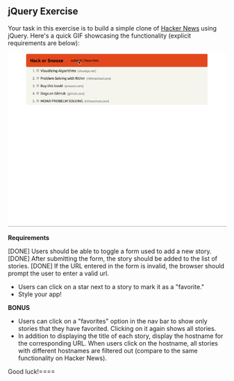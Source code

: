 ## jQuery Exercise

Your task in this exercise is to build a simple clone of [Hacker News](https://news.ycombinator.com/) using jQuery. Here's a quick GIF showcasing the functionality (explicit requirements are below):

![Hacker news clone functionality](../images/hackorsnooze.gif)

__Requirements__

[DONE] Users should be able to toggle a form used to add a new story.
[DONE] After submitting the form, the story should be added to the list of stories.
[DONE] If the URL entered in the form is invalid, the browser should prompt the user to enter a valid url.
* Users can click on a star next to a story to mark it as a "favorite."
* Style your app! 

__BONUS__

* Users can click on a "favorites" option in the nav bar to show only stories that they have favorited. Clicking on it again shows all stories.
* In addition to displaying the title of each story, display the hostname for the corresponding URL. When users click on the hostname, all stories with different hostnames are filtered out (compare to the same functionality on Hacker News).

Good luck!====